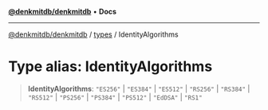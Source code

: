 [**@denkmitdb/denkmitdb**](../../README.md) • **Docs**

***

[@denkmitdb/denkmitdb](../../modules.md) / [types](../README.md) / IdentityAlgorithms

# Type alias: IdentityAlgorithms

> **IdentityAlgorithms**: `"ES256"` \| `"ES384"` \| `"ES512"` \| `"RS256"` \| `"RS384"` \| `"RS512"` \| `"PS256"` \| `"PS384"` \| `"PS512"` \| `"EdDSA"` \| `"RS1"`
